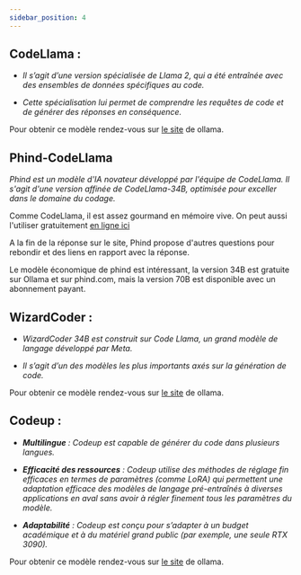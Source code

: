 ```yaml
---
sidebar_position: 4
---
```



## CodeLlama :

- *Il s’agit d’une version spécialisée de Llama 2, qui a été entraînée avec des ensembles de données spécifiques au code.*

- *Cette spécialisation lui permet de comprendre les requêtes de code et de générer des réponses en conséquence.*

Pour obtenir ce modèle rendez-vous sur [le site](https://ollama.ai/library/codellama/tags) de ollama.

## Phind-CodeLlama

*Phind est un modèle d'IA novateur développé par l'équipe de CodeLlama. Il s'agit d'une version affinée de CodeLlama-34B, optimisée pour exceller dans le domaine du codage.*

Comme CodeLlama, il est assez gourmand en mémoire vive. On peut aussi l'utiliser gratuitement [en ligne ici](https://www.phind.com/search?home=true)

A la fin de la réponse sur le site, Phind propose d'autres questions pour rebondir et des liens en rapport avec la réponse.

Le modèle économique de phind est intéressant, la version  34B est gratuite sur Ollama et sur phind.com, mais la version 70B est disponible avec un abonnement payant.

## WizardCoder :

- *WizardCoder 34B est construit sur Code Llama, un grand modèle de langage développé par Meta.*

- *Il s’agit d’un des modèles les plus importants axés sur la génération de code.*

Pour obtenir ce modèle rendez-vous sur [le site](https://ollama.ai/library/wizardcoder/tags) de ollama.

## Codeup :

- ***Multilingue** : Codeup est capable de générer du code dans plusieurs langues.*

- ***Efficacité des ressources** : Codeup utilise des méthodes de réglage fin efficaces en termes de paramètres (comme LoRA) qui permettent une adaptation efficace des modèles de langage pré-entraînés à diverses applications en aval sans avoir à régler finement tous les paramètres du modèle.*

- ***Adaptabilité** : Codeup est conçu pour s’adapter à un budget académique et à du matériel grand public (par exemple, une seule RTX 3090).*

Pour obtenir ce modèle rendez-vous sur [le site](https://ollama.ai/library/codeup/tags) de ollama.